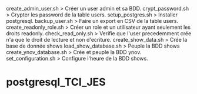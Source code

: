 create_admin_user.sh > Créer un user admin et sa BDD.
crypt_password.sh  > Crypter les password de la table users.
setup_postgres.sh > Installer postgresql.
backup_user.sh > Faire un export en CSV de la table users.
create_readonly_role.sh > Créer un role et un utilisateur ayant seulement les droits readonly.
check_read_only.sh > Verifie que l'user precedemment crée n'a que le droit de lecture et non d'ecriture.
create_show_data.sh > Crée la base de donnée shows
load_show_database.sh > Peuple la BDD shows
create_ynov_database.sh > Crée et peuple la BDD ynov.
set_configuration.sh > Configure l'heure de la BDD shows.

# postgresql_TCI_JES
